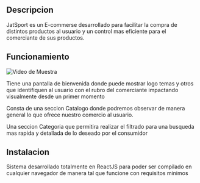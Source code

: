 ## Descripcion
JatSport es un E-commerse desarrollado para facilitar la compra de distintos productos al usuario y un control mas eficiente para el comerciante de sus productos.

## Funcionamiento

![Video de Muestra](https://media.giphy.com/media/v1.Y2lkPTc5MGI3NjExMTMyZjRlOGYwYWY5NjM0OTA1OWFkODgyM2EyYWI4NWNlZjgxNTUxMyZjdD1n/xv5dFbvIyGPNAvpy92/giphy.gif)

Tiene una pantalla de bienvenida donde puede mostrar logo temas y otros que identifiquen al usuario con el rubro del comerciante impactando visualmente desde un primer momento

Consta de una seccion Catalogo donde podremos observar de manera general lo que ofrece nuestro comercio al usuario.

Una seccion Categoria que permitira realizar el filtrado para una busqueda mas rapida y detallada de lo deseado por el consumidor

## Instalacion
Sistema desarrollado totalmente en ReactJS para poder ser compilado en cualquier navegador de manera tal que funcione con requisitos minimos
